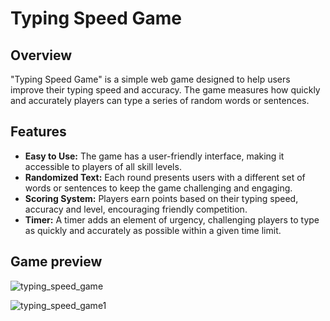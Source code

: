 # Typing Speed Game

## Overview

"Typing Speed Game" is a simple web game designed to help users improve their typing speed and accuracy. The game measures how quickly and accurately players can type a series of random words or sentences.

## Features

- **Easy to Use:** The game has a user-friendly interface, making it accessible to players of all skill levels.
- **Randomized Text:** Each round presents users with a different set of words or sentences to keep the game challenging and engaging.
- **Scoring System:** Players earn points based on their typing speed, accuracy and level, encouraging friendly competition.
- **Timer:** A timer adds an element of urgency, challenging players to type as quickly and accurately as possible within a given time limit.
## Game preview

![typing_speed_game](https://github.com/Ramzi-Abidi/Typing-Speed-Game/assets/69228547/41842e3b-775d-4c71-b288-39d77bc78b68)

![typing_speed_game1](https://github.com/Ramzi-Abidi/Typing-Speed-Game/assets/69228547/b3f41f9e-0b58-40e5-acb1-13b3a1a8006f)
